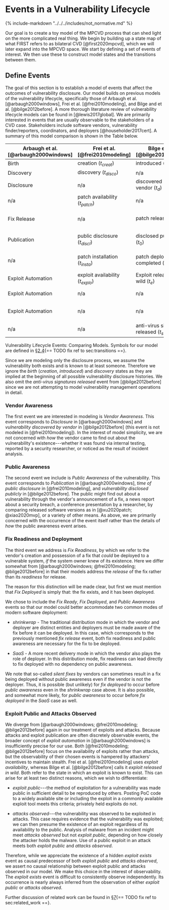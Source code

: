 # Events in a Vulnerability Lifecycle

{% include-markdown "../../../includes/not_normative.md" %}

Our goal is to create a toy model of the MPCVD process that can shed light on the more
complicated real thing. We begin by building up a state map of what
FIRST refers to as bilateral CVD [@first2020mpcvd], which we will later
expand into the MPCVD space. We start by defining a set of
events of interest. We then use these to construct model states and the
transitions between them.

## Define Events

The goal of this section is to establish a model of events that affect
the outcomes of vulnerability disclosure. Our model builds on previous
models of the vulnerability lifecycle, specifically those of Arbaugh et
al. [@arbaugh2000windows], Frei et al. [@frei2010modeling], and Bilge
and et al. [@bilge2012before]. A more thorough literature review of
vulnerability lifecycle models can be found in [@lewis2017global]. We
are primarily interested in events that are usually observable to the
stakeholders of a CVD case. Stakeholders include software
vendors, vulnerability finder/reporters, coordinators, and
deployers [@householder2017cert]. A summary of this model comparison is
shown in the Table below.

| Arbaugh et al.[@arbaugh2000windows] | Frei et al.[@frei2010modeling] | Bilge et al. [@bilge2012before] | Our Model |
| ----------------------------------- | ------------------------------ | ------------------------------- | --------- |
| Birth                               | creation ($t_{creat}$)         | introduced ($t_c$)              | (implied) |
| Discovery                           | discovery ($t_{disco}$)        | n/a                             | (implied) |
| Disclosure                          | n/a                            | discovered by vendor ($t_d$)    | ($\mathbf{V}$) |
| n/a | patch availability ($t_{patch}$) | n/a | Fix Ready ($\mathbf{F}$) |
| Fix Release | n/a | patch released ($t_p$) | Fix Ready and Public Awareness |
| Publication | public disclosure ($t_{discl}$) | disclosed publicly ($t_0$) | Public Awareness ($\mathbf{P}$) |
| n/a | patch installation ($t_{insta}$) | patch deployment completed ($t_a$) | Fix Deployed ($\mathbf{D}$) |
| Exploit Automation | exploit availability ($t_{explo}$) | Exploit released in wild ($t_e$) | n/a |
| Exploit Automation | n/a | n/a | Exploit Public ($\mathbf{X}$) |
| Exploit Automation | n/a | n/a | Attacks Observed ($\mathbf{A}$) |
| n/a | n/a | anti-virus signatures released ($t_s$) | n/a |

Vulnerability Lifecycle Events: Comparing Models. Symbols for our model are defined in §[2.4](#sec:transitions){== TODO fix ref to sec:transitions ==}.

Since we are modeling only the disclosure process, we assume the
vulnerability both exists and is known to at least someone. Therefore we
ignore the *birth* (*creation*, *introduced*) and *discovery* states as
they are implied at the beginning of all possible vulnerability
disclosure histories. We also omit the *anti-virus signatures released*
event from [@bilge2012before] since we are not attempting to model
vulnerability management operations in detail.

### Vendor Awareness

The first event we are interested in modeling is *Vendor Awareness*.
This event corresponds to *Disclosure* in [@arbaugh2000windows] and
*vulnerability discovered by vendor* in [@bilge2012before] (this event
is not modeled in [@frei2010modeling]). In the interest of model
simplicity, we are not concerned with *how* the vendor came to find out
about the vulnerability's existence---whether it was found via internal
testing, reported by a security researcher, or noticed as the result of
incident analysis.

### Public Awareness

The second event we include is *Public Awareness* of the vulnerability.
This event corresponds to *Publication* in [@arbaugh2000windows], *time
of public disclosure* in [@frei2010modeling], and *vulnerability
disclosed publicly* in [@bilge2012before]. The public might find out
about a vulnerability through the vendor's announcement of a fix, a news
report about a security breach, a conference presentation by a
researcher, by comparing released software versions as
in [@xu2020patch; @xiao2020mvp], or a variety of other means. As above,
we are primarily concerned with the occurrence of the event itself
rather than the details of *how* the public awareness event arises.

### Fix Readiness and Deployment
The third event we address is *Fix Readiness*, by which we refer to the
vendor's creation and possession of a fix that *could* be deployed to a
vulnerable system, *if* the system owner knew of its existence. Here we
differ somewhat
from [@arbaugh2000windows; @frei2010modeling; @bilge2012before] in that
their models address the *release* of the fix rather than its
*readiness* for release.

The reason for this distinction will be made clear, but first we must
mention that *Fix Deployed* is simply that: the fix exists, and it has
been deployed.

We chose to include the *Fix Ready*, *Fix Deployed*, and *Public
Awareness* events so that our model could better accommodate two common
modes of modern software deployment:

-   *shrinkwrap* - The traditional distribution mode in which the vendor
    and deployer are distinct entities and deployers must be made aware
    of the fix before it can be deployed. In this case, which
    corresponds to the previously mentioned *fix release* event, both
    fix readiness and public awareness are necessary for the fix to be
    deployed.

-   *SaaS* - A more recent delivery mode in which the vendor also plays
    the role of deployer. In this distribution mode, fix readiness can
    lead directly to fix deployed with no dependency on public
    awareness.

We note that so-called *silent fixes* by vendors can sometimes result in
a fix being deployed without public awareness even if the vendor is not
the deployer. Thus, it is possible (but unlikely) for *fix deployed* to
occur before *public awareness* even in the *shrinkwrap* case above. It
is also possible, and somewhat more likely, for *public awareness* to
occur before *fix deployed* in the *SaaS* case as well.

### Exploit Public and Attacks Observed
We diverge
from [@arbaugh2000windows; @frei2010modeling; @bilge2012before] again in
our treatment of exploits and attacks. Because attacks and exploit
publication are often discretely observable events, the broader concept
of *exploit automation* in [@arbaugh2000windows] is insufficiently
precise for our use. Both [@frei2010modeling; @bilge2012before] focus on
the availability of exploits rather than attacks, but the observability
of their chosen events is hampered by attackers' incentives to maintain
stealth. Frei et al. [@frei2010modeling] uses *exploit availability*,
whereas Bilge et al. [@bilge2012before] calls it *exploit released in
wild*. Both refer to the state in which an exploit is known to exist.
This can arise for at least two distinct reasons, which we wish to
differentiate:

-   *exploit public*---the method of exploitation for a vulnerability
    was made public in sufficient detail to be reproduced by others.
    Posting PoC
    code to a widely available site or including the exploit in a
    commonly available exploit tool meets this criteria; privately held
    exploits do not.

-   *attacks observed*---the vulnerability was observed to be exploited
    in attacks. This case requires evidence that the vulnerability was
    exploited; we can then presume the existence of an exploit
    regardless of its availability to the public. Analysis of malware
    from an incident might meet *attacks observed* but not *exploit
    public*, depending on how closely the attacker holds the malware.
    Use of a public exploit in an attack meets both *exploit public* and
    *attacks observed*.

Therefore, while we appreciate the existence of a hidden *exploit
exists* event as causal predecessor of both *exploit public* and
*attacks observed*, we assert no causal relationship between exploit
public and attacks observed in our model. We make this choice in the
interest of observability. The *exploit exists* event is difficult to
consistently observe independently. Its occurrence is nearly always
inferred from the observation of either *exploit public* or *attacks
observed*.

Further discussion of related work can be found in
§[7](#sec:related_work){== TODO fix ref to sec:related_work ==}.

